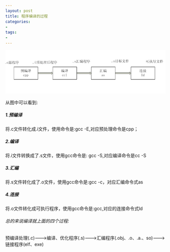 ```yaml
---
layout: post
title: 程序编译的过程
categories:
- 
tags: 
- 
---
```



![004](\uploads\2014\03\004.jpg)


从图中可以看到:

##### 1.预编译

将.c文件转化成.i文件，使用命令是:gcc -E,对应预处理命令是cpp；

##### 2.编译

将.i文件转换成了.s文件，使用gcc命令是: gcc -S,对应编译命令是cc -S

##### 3.汇编
将.s文件转化成了.o文件，使用gcc命令是:gcc -c，对应汇编命令式as

##### 4.连接
将.o文件转化成可执行程序，使用gcc命令是:gcc,对应的连接命令式ld

###### 总的来说编译就上面的四个过程:

预编译处理(.c)--->编译、优化程序(.s)--->汇编程序(.obj、.o、.a.、so)--->链接程序(elf、exe)





